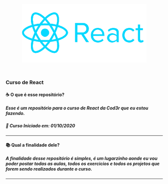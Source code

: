 <p align="center">
<img src="Apostila/image-react.png" align="center" min-width="400px" max-width="400px" width="400px">
</p>
<br>

### Curso de React

#### ☕ O que é esse repositório? 
##### Esse é um repositório para o curso de React da Cod3r que eu estou fazendo.
##### 🚀 Curso Iniciado em: 01/10/2020
<hr>

#### 📚 Qual a finalidade dele? 
##### A finalidade desse repositório é simples, é um lugarzinho aonde eu vou poder postar todas as aulas, todos os exercicios e todos os projetos que forem sendo realizados durante o curso.
<hr>